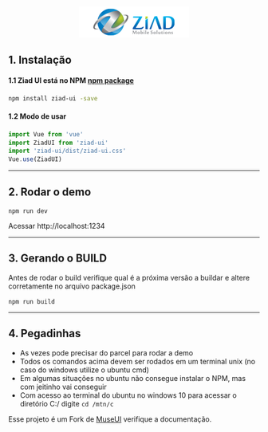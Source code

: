 
<p align="center">
  <img src="./demo/images/ziad.png">
</p>


## 1. Instalação

#### 1.1 Ziad UI está no NPM [npm package](https://www.npmjs.com/package/ziad-ui)

```bash
npm install ziad-ui -save
```

#### 1.2 Modo de usar

```javascript
import Vue from 'vue'
import ZiadUI from 'ziad-ui'
import 'ziad-ui/dist/ziad-ui.css'
Vue.use(ZiadUI)
```
-------------------------------------------------------

## 2. Rodar o demo

```
npm run dev
```
Acessar http://localhost:1234

-------------------------------------------------------

## 3. Gerando o BUILD
Antes de rodar o build verifique qual é a próxima versão a buildar e altere corretamente no arquivo package.json
```
npm run build
```

-------------------------------------------------------

## 4. Pegadinhas

- As vezes pode precisar do parcel para rodar a demo
- Todos os comandos acima devem ser rodados em um terminal unix (no caso do windows utilize o ubuntu cmd)
- Em algumas situações no ubuntu não consegue instalar o NPM, mas com jeitinho vai conseguir
- Com acesso ao terminal do ubuntu no windows 10 para acessar o diretório C:/ digite `cd /mtn/c`


Esse projeto é um Fork de [MuseUI](https://muse-ui.org) verifique a documentação.

